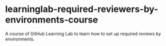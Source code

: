 # learninglab-required-reviewers-by-environments-course
A course of GitHub Learning Lab to learn how to set up required reviews by environments.
